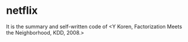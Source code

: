 # netflix
It is the summary and self-written code of &lt;Y Koren, Factorization Meets the Neighborhood, KDD, 2008.>
